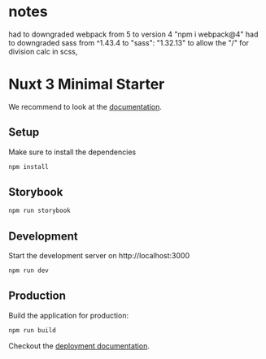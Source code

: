 # notes
had to downgraded webpack from 5 to version 4 "npm i webpack@4"
had to downgraded sass from ^1.43.4 to "sass": "1.32.13" to allow the "/" for division calc in scss,

# Nuxt 3 Minimal Starter
We recommend to look at the [documentation](https://v3.nuxtjs.org).

## Setup
Make sure to install the dependencies

```bash
npm install
```

## Storybook
```bash
npm run storybook
```

## Development
Start the development server on http://localhost:3000

```bash
npm run dev
```

## Production
Build the application for production:

```bash
npm run build
```

Checkout the [deployment documentation](https://v3.nuxtjs.org/docs/deployment).
